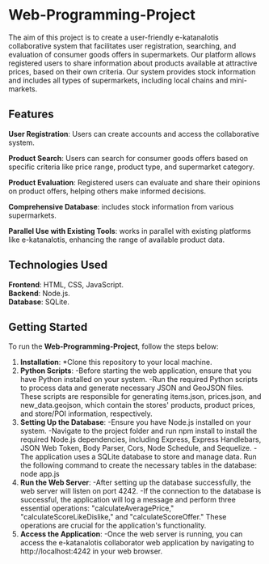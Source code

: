 # Web-Programming-Project
The aim of this project is to create a user-friendly e-katanalotis collaborative system that facilitates user registration, searching, and evaluation of consumer goods offers in supermarkets. Our platform allows registered users to share information about products available at attractive prices, based on their own criteria. Our system provides stock information and includes all types of supermarkets, including local chains and mini-markets.  

## Features
**User Registration**: Users can create accounts and access the collaborative system.  

**Product Search**: Users can search for consumer goods offers based on specific criteria like price range, product type, and supermarket category.  

**Product Evaluation**: Registered users can evaluate and share their opinions on product offers, helping others make informed decisions.  

**Comprehensive Database**: includes stock information from various supermarkets.  

**Parallel Use with Existing Tools**: works in parallel with existing platforms like e-katanalotis, enhancing the range of available product data.  

## Technologies Used
**Frontend**: HTML, CSS, JavaScript.  
**Backend**: Node.js.  
**Database**: SQLite.  

## Getting Started  
To run the **Web-Programming-Project**, follow the steps below:
1. **Installation**:
    *Clone this repository to your local machine.
3. **Python Scripts**:
   -Before starting the web application, ensure that you have Python installed on your system.
   -Run the required Python scripts to process data and generate necessary JSON and GeoJSON files. These scripts are responsible for generating items.json, prices.json, and new_data.geojson, which contain the stores' products, product prices, and store/POI information, respectively.
4. **Setting Up the Database**:
   -Ensure you have Node.js installed on your system.
   -Navigate to the project folder and run npm install to install the required Node.js dependencies, including Express, Express Handlebars, JSON Web Token, Body Parser, Cors, Node Schedule, and Sequelize.
   -The application uses a SQLite database to store and manage data. Run the following command to create the necessary tables in the database: node app.js
5. **Run the Web Server**:
   -After setting up the database successfully, the web server will listen on port 4242.
   -If the connection to the database is successful, the application will log a message and perform three essential operations: "calculateAveragePrice," "calculateScoreLikeDislike," and "calculateScoreOffer." These operations are crucial for the application's functionality.
6. **Access the Application**:
   -Once the web server is running, you can access the e-katanalotis collaborator web application by navigating to http://localhost:4242 in your web browser.






